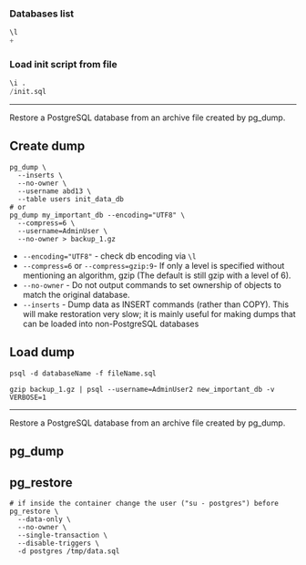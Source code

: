 ### Databases list

```sql
\l
+
```

### Load init script from file

```sql
\i .
/init.sql
```

------------------------

Restore a PostgreSQL database from an archive file created by pg_dump.

## Create dump

```shell
pg_dump \
  --inserts \
  --no-owner \
  --username abd13 \
  --table users init_data_db
# or
pg_dump my_important_db --encoding="UTF8" \
  --compress=6 \
  --username=AdminUser \
  --no-owner > backup_1.gz
```

* `--encoding="UTF8"` - check db encoding via `\l`
* `--compress=6` or `--compress=gzip:9`- If only a level is specified without mentioning an algorithm, gzip (The default
  is still gzip with a level of 6).
* `--no-owner` - Do not output commands to set ownership of objects to match the original database.
* `--inserts` - Dump data as INSERT commands (rather than COPY). This will make restoration very slow; it is mainly
  useful for making dumps that can be loaded into non-PostgreSQL databases

## Load dump

```shell
psql -d databaseName -f fileName.sql
```

```shell
gzip backup_1.gz | psql --username=AdminUser2 new_important_db -v VERBOSE=1
```

------------------------

Restore a PostgreSQL database from an archive file created by pg_dump.

## pg_dump



## pg_restore


```shell
# if inside the container change the user ("su - postgres") before
pg_restore \
  --data-only \
  --no-owner \
  --single-transaction \
  --disable-triggers \
  -d postgres /tmp/data.sql
```
